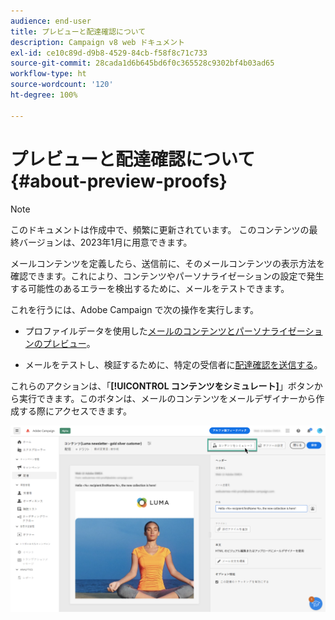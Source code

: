 ```yaml
---
audience: end-user
title: プレビューと配達確認について
description: Campaign v8 web ドキュメント
exl-id: ce10c89d-d9b8-4529-84cb-f58f8c71c733
source-git-commit: 28cada1d6b645bd6f0c365528c9302bf4b03ad65
workflow-type: ht
source-wordcount: '120'
ht-degree: 100%

---
```


# プレビューと配達確認について {#about-preview-proofs}

>[!NOTE]
>
>このドキュメントは作成中で、頻繁に更新されています。 このコンテンツの最終バージョンは、2023年1月に用意できます。

メールコンテンツを定義したら、送信前に、そのメールコンテンツの表示方法を確認できます。これにより、コンテンツやパーソナライゼーションの設定で発生する可能性のあるエラーを検出するために、メールをテストできます。

これを行うには、Adobe Campaign で次の操作を実行します。

* プロファイルデータを使用した[メールのコンテンツとパーソナライゼーションのプレビュー](#preview)。

<!--* [Check the email rendering](#rendering) in popular desktop, mobile and web-based clients,-->
* メールをテストし、検証するために、特定の受信者に[配達確認を送信する](#send-proofs)。

これらのアクションは、「**[!UICONTROL コンテンツをシミュレート]**」ボタンから実行できます。このボタンは、メールのコンテンツをメールデザイナーから作成する際にアクセスできます。

![](assets/simulate.png)
